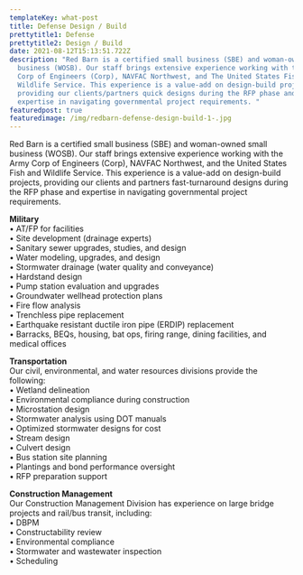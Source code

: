 ```yaml
---
templateKey: what-post
title: Defense Design / Build
prettytitle1: Defense
prettytitle2: Design / Build
date: 2021-08-12T15:13:51.722Z
description: "Red Barn is a certified small business (SBE) and woman-owned small
  business (WOSB). Our staff brings extensive experience working with the Army
  Corp of Engineers (Corp), NAVFAC Northwest, and The United States Fish and
  Wildlife Service. This experience is a value-add on design-build projects
  providing our clients/partners quick designs during the RFP phase and
  expertise in navigating governmental project requirements. "
featuredpost: true
featuredimage: /img/redbarn-defense-design-build-1-.jpg
---
```

Red Barn is a certified small business (SBE) and woman-owned small business (WOSB). Our staff brings extensive experience working with the Army Corp of Engineers (Corp), NAVFAC Northwest, and the United States Fish and Wildlife Service. This experience is a value-add on design-build projects, providing our clients and partners fast-turnaround designs during the RFP phase and expertise in navigating governmental project requirements.  

**Military**  
•	AT/FP for facilities  
•	Site development (drainage experts)  
•	Sanitary sewer upgrades, studies, and design  
•	Water modeling, upgrades, and design  
•	Stormwater drainage (water quality and conveyance)  
•	Hardstand design  
•	Pump station evaluation and upgrades  
•	Groundwater wellhead protection plans  
•	Fire flow analysis  
•	Trenchless pipe replacement  
•	Earthquake resistant ductile iron pipe (ERDIP) replacement  
•	Barracks, BEQs, housing, bat ops, firing range, dining facilities, and medical offices  

 **Transportation**  
Our civil, environmental, and water resources divisions provide the following:  
•	Wetland delineation  
•	Environmental compliance during construction  
•	Microstation design  
•	Stormwater analysis using DOT manuals  
•	Optimized stormwater designs for cost  
•	Stream design  
•	Culvert design  
•	Bus station site planning  
•	Plantings and bond performance oversight  
•	RFP preparation support  

**Construction Management**   
Our Construction Management Division has experience on large bridge projects and rail/bus transit, including:  
•	DBPM  
•	Constructability review  
•	Environmental compliance  
•	Stormwater and wastewater inspection  
•	Scheduling